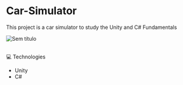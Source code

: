 # Car-Simulator
This project is a car simulator to study the Unity and C# Fundamentals

![Sem título](https://user-images.githubusercontent.com/92829834/199359699-b19e1eaa-956f-4118-9f40-6f3825280bbf.png)

<br>
<span>💻 Technologies </span>
<ul>
  <li>Unity</li>
  <li>C#</li>
</ul>

